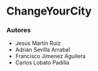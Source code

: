 # ChangeYourCity

### Autores

- Jesús Martín Ruiz
- Adrián Sevilla Arrabal
- Francisco Jimenez Aguilera
- Carlos Lobato Padilla
